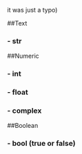 it was just a typo)

##Text
###    - str

##Numeric
###    - int
###    - float
###    - complex

##Boolean
###    - bool (true or false)
